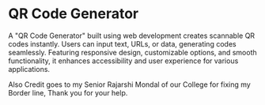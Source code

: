 # QR Code Generator
A "QR Code Generator" built using web development creates scannable QR codes instantly. Users can input text, URLs, or data, generating codes seamlessly. Featuring responsive design, customizable options, and smooth functionality, it enhances accessibility and user experience for various applications.

Also Credit goes to my Senior Rajarshi Mondal of our College for fixing my Border line, Thank you for your help.
